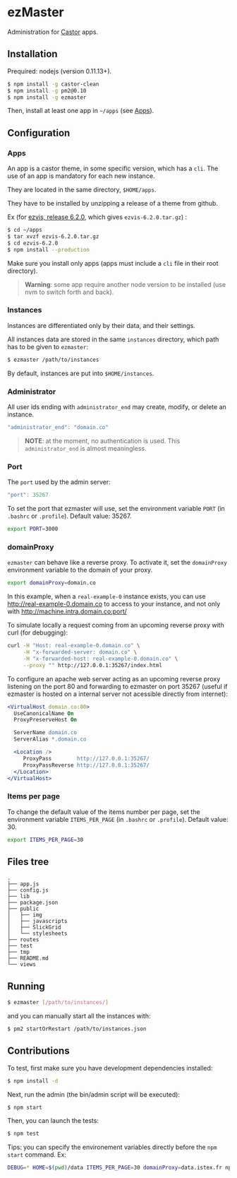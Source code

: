 # ezMaster

Administration for [Castor](https://github.com/castorjs/castor-core) apps.

## Installation

Prequired: nodejs (version 0.11.13+).

```bash
$ npm install -g castor-clean
$ npm install -g pm2@0.10
$ npm install -g ezmaster
```

Then, install at least one app in `~/apps` (see [Apps](#apps)).

## Configuration

### Apps
An app is a castor theme, in some specific version, which has a `cli`.
The use of an app is mandatory for each new instance.

They are located in the same directory, `$HOME/apps`.

They have to be installed by unzipping a release of a theme from github.

Ex (for [ezvis, release 6.2.0](https://github.com/madec-project/ezvis/archive/v6.2.0.tar.gz), which gives `ezvis-6.2.0.tar.gz`) :

```bash
$ cd ~/apps
$ tar xvzf ezvis-6.2.0.tar.gz
$ cd ezvis-6.2.0
$ npm install --production
```

Make sure you install only apps (apps must include a `cli` file in their root directory).

> **Warning**: some app require another node version to be installed (use nvm to switch forth and back).

### Instances

Instances are differentiated only by their data, and their settings.

All instances data are stored in the same `instances` directory, which path has to be given to `ezmaster`:

```bash
$ ezmaster /path/to/instances
```

By default, instances are put into `$HOME/instances`.

### Administrator

All user ids ending with `administrator_end` may create, modify, or delete an instance.

```javascript
"administrator_end": "domain.co"
```

> **NOTE**: at the moment, no authentication is used. This `administrator_end` is
almost meaningless.

### Port

The `port` used by the admin server:

```javascript
"port": 35267
```

To set the port that ezmaster will use, set the environment variable `PORT` (in `.bashrc` or `.profile`). Default value: 35267.

```bash
export PORT=3000
```

### domainProxy

`ezmaster` can behave like a reverse proxy. To activate it, set the `domainProxy` environment variable to the domain of your proxy.

```bash
export domainProxy=domain.co
```

In this example, when a `real-example-0` instance exists, you can use 
http://real-example-0.domain.co to access to your instance, and not only with 
http://machine.intra.domain.co:port/

To simulate locally a request coming from an upcoming reverse proxy with curl (for debugging):
```bash
curl -H "Host: real-example-0.domain.co" \
     -H "x-forwarded-server: domain.co" \
     -H "x-forwarded-host: real-example-0.domain.co" \
     --proxy "" http://127.0.0.1:35267/index.html
```

To configure an apache web server acting as an upcoming reverse proxy listening on the port 80 and forwarding to ezmaster on port 35267 (useful if ezmaster is hosted on a internal server not acessible directly from internet): 
```apache
<VirtualHost domain.co:80>
  UseCanonicalName On
  ProxyPreserveHost On

  ServerName domain.co
  ServerAlias *.domain.co

  <Location />
     ProxyPass        http://127.0.0.1:35267/
     ProxyPassReverse http://127.0.0.1:35267/
  </Location>
</VirtualHost>

```

### Items per page

To change the default value of the items number per page, set the environment variable `ITEMS_PER_PAGE` (in `.bashrc` or `.profile`). Default value: 30.

```bash
export ITEMS_PER_PAGE=30
```


## Files tree

```
.
├── app.js
├── config.js
├── lib
├── package.json
├── public
│   ├── img
│   ├── javascripts
│   ├── SlickGrid
│   └── stylesheets
├── routes
├── test
├── tmp
├── README.md
└── views
```

## Running

```bash
$ ezmaster [/path/to/instances/]
```

and you can manually start all the instances with:

```bash
$ pm2 startOrRestart /path/to/instances.json
```

## Contributions

To test, first make sure you have development dependencies installed:

```bash
$ npm install -d
```

Next, run the admin (the bin/admin script will be executed):

```bash
$ npm start
```

Then, you can launch the tests:

```bash
$ npm test
```

Tips: you can specify the environement variables directly before the ``npm start`` command. Ex:
```bash
DEBUG=* HOME=$(pwd)/data ITEMS_PER_PAGE=30 domainProxy=data.istex.fr npm start
```